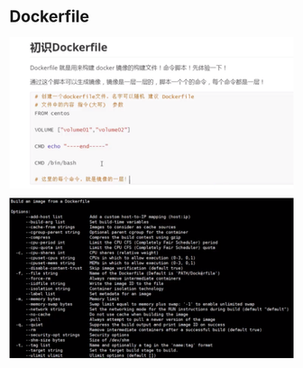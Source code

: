 # Dockerfile

![](../.gitbook/assets/image%20%28244%29.png)

![](../.gitbook/assets/image%20%28245%29.png)

